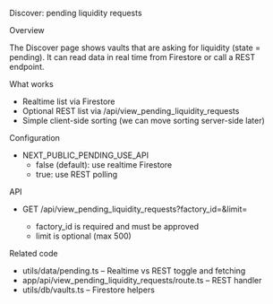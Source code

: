 Discover: pending liquidity requests

Overview

The Discover page shows vaults that are asking for liquidity (state = pending). It can read data in real time from Firestore or call a REST endpoint.

What works

- Realtime list via Firestore
- Optional REST list via /api/view_pending_liquidity_requests
- Simple client-side sorting (we can move sorting server-side later)

Configuration

- NEXT_PUBLIC_PENDING_USE_API
  - false (default): use realtime Firestore
  - true: use REST polling

API

- GET /api/view_pending_liquidity_requests?factory_id=<factoryId>&limit=<n>
  - factory_id is required and must be approved
  - limit is optional (max 500)

Related code

- utils/data/pending.ts – Realtime vs REST toggle and fetching
- app/api/view_pending_liquidity_requests/route.ts – REST handler
- utils/db/vaults.ts – Firestore helpers
